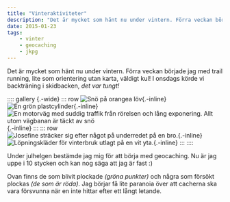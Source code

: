 ```yaml
---
title: "Vinteraktiviteter"
description: "Det är mycket som hänt nu under vintern. Förra veckan började jag med trail running, lite som orientering utan karta, väldigt kul! I…"
date: 2015-01-23
tags:
    - vinter
    - geocaching
    - jkpg
---
```


Det är mycket som hänt nu under vintern. Förra veckan började jag med trail running, lite som orientering utan karta, väldigt kul! I onsdags körde vi backträning i skidbacken, *det var tungt!*

:::: gallery {.-wide}
::: row
![Snö på orangea löv](Gustav-Lindqvist_2015-01-11_0026_m-2.jpg){.-inline}
![En grön plastcylinder](7d1dd969-ad44-479b-9ee9-1d1131b382d5_l.jpg){.-inline}
![En motorväg med suddig traffik från rörelsen och lång exponering. Allt utom vägbanan är täckt av snö](Gustav-Lindqvist_2015-01-11_0063_m.jpg){.-inline}
:::
::: row
![Josefine sträcker sig efter något på underredet på en bro.](Gustav-Lindqvist_2015-01-21_0004_m-1.jpg){.-inline}
![Löpningskläder för vinterbruk utlagt på en vit yta.](10895380_864359270295316_1145434923_n.jpg){.-inline}
:::
::::

Under julhelgen bestämde jag mig för att börja med geocaching. Nu är jag uppe i 10 stycken och kan nog säga att jag är fast :)

Ovan finns de som blivit plockade *(gröna punkter)* och några som försökt plockas *(de som är röda)*. Jag börjar få lite paranoia över att cacherna ska vara försvunna när en inte hittar efter ett långt letande.

